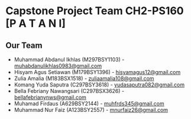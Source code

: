 # Capstone Project Team CH2-PS160 [P A T A N I]

## Our Team
* Muhammad Abdanul Ikhlas (M297BSY1103) - muhabdanulikhlas0983@gmail.com
* Hisyam Agus Setiawan (M179BSY1396) - hisyamagus12@gmail.com
* Zulia Amalia (M183BSX1518) - zuliaamalia108@gmail.com
* Komang Yuda Saputra (C297BSY3618) - yudasaputra082@gmail.com
* Bella Febriany Nawangsari (C297BSX3626) - bellafebrianynws@gmail.com
* Muhamad Firdaus (A629BSY2144) - muhfrds345@gmail.com
* Muhammad Nur Faiz (A123BSY2557) - mnurfaiz26@gmail.com

